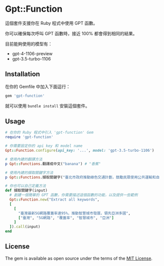 # Gpt::Function

這個套件支援你在 Ruby 程式中使用 GPT 函數。

你可以確保每次呼叫 GPT 函數時，接近 100% 都會得到相同的結果。

目前能夠使用的模型有：

- gpt-4-1106-preview
- gpt-3.5-turbo-1106


## Installation

在你的 Gemfile 中加入下面這行：

```ruby
gem 'gpt-function'
```

就可以使用 `bundle install` 安裝這個套件。

## Usage

```ruby
# 在你的 Ruby 程式中引入 'gpt-function' Gem
require 'gpt-function'

# 你需要設定你的 api key 和 model name
Gpt::Function.configure(api_key: '...', model: 'gpt-3.5-turbo-1106')

# 使用內建的翻譯方法
p Gpt::Functions.翻譯成中文("banana") # "香蕉"

# 使用內建的擷取關鍵字方法
p Gpt::Functions.擷取關鍵字("臺北市政府推動綠色交通計劃，鼓勵民眾使用公共運輸和自行車")  # ["臺北市政府", "綠色交通計劃", "民眾", "公共運輸", "自行車"]

# 你也可以自己定義方法
def 擷取關鍵字(input)
  # 創建一個簡單的 GPT 函數，你需要描述這個函數的功能，以及提供一些範例
  Gpt::Function.new("Extract all keywords",
  [
    [
      "臺灣最新5G網路覆蓋率達95%，推動智慧城市發展，領先亞洲多國",
      ["臺灣", "5G網路", "覆蓋率", "智慧城市", "亞洲"]
    ]
  ]).call(input)
end
```

## License

The gem is available as open source under the terms of the [MIT License](https://opensource.org/licenses/MIT).
